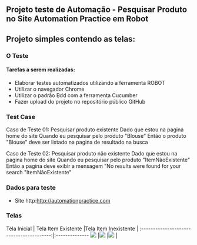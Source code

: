 ## Projeto teste de Automação - Pesquisar Produto no Site Automation Practice em Robot 

Projeto simples contendo as telas: 
 - 
 
### O Teste
#### Tarefas a serem realizadas:
 - Elaborar testes automatizados utilizando a ferramenta ROBOT
 - Utilizar o navegador Chrome
 - Utilizar o padrão Bdd com a ferramenta Cucumber
 - Fazer upload do projeto no repositório público GitHub

 
 ### Test Case


Caso de Teste 01: Pesquisar produto existente
  Dado que estou na pagina home do site
  Quando eu pesquisar pelo produto "Blouse"
  Então o produto "Blouse" deve ser listado na pagina de resultado na busca


Caso de Teste 02: Pesquisar produto não existente
  Dado que estou na pagina home do site
  Quando eu pesquisar pelo produto "ItemNãoExistente"
  Então a pagina deve exibir a mensagem "No results were found for your search "ItemNãoExistente"


  
 ### Dados para teste 
  - Site http:http://automationpractice.com



 ### Telas
 
Tela Inicial                               | Tela Item Existente |Tela Item Inexistente |
  :----------------------------------------:|:--------------
  ![](Screens/Login.png)  |![](Screens/TelaInicial.png)  |![](Screens/TelaInicial.png)  |


